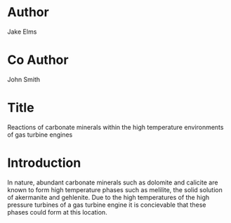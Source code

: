 # Author
Jake Elms
# Co Author
John Smith
# Title
Reactions of carbonate minerals within the high temperature environments of gas turbine engines
# Introduction
In nature, abundant carbonate minerals such as dolomite and calicite are known to form high temperature phases such as melilite, the solid solution of akermanite and gehlenite. Due to the high temperatures of the high pressure turbines of a gas turbine engine it is concievable that these phases could form at this location. 